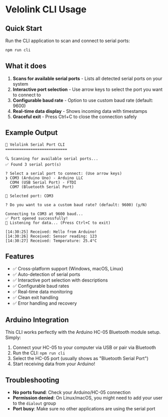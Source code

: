 # Velolink CLI Usage

## Quick Start

Run the CLI application to scan and connect to serial ports:

```bash
npm run cli
```

## What it does

1. **Scans for available serial ports** - Lists all detected serial ports on your system
2. **Interactive port selection** - Use arrow keys to select the port you want to connect to
3. **Configurable baud rate** - Option to use custom baud rate (default: 9600)
4. **Real-time data display** - Shows incoming data with timestamps
5. **Graceful exit** - Press Ctrl+C to close the connection safely

## Example Output

```
🔌 Velolink Serial Port CLI
===========================

🔍 Scanning for available serial ports...
✅ Found 3 serial port(s)

? Select a serial port to connect: (Use arrow keys)
❯ COM3 (Arduino Uno) - Arduino LLC
  COM4 (USB Serial Port) - FTDI
  COM7 (Bluetooth Serial Port)

📍 Selected port: COM3

? Do you want to use a custom baud rate? (default: 9600) (y/N)

Connecting to COM3 at 9600 baud...
✅ Port opened successfully!
📡 Listening for data... (Press Ctrl+C to exit)

[14:30:25] Received: Hello from Arduino!
[14:30:26] Received: Sensor reading: 123
[14:30:27] Received: Temperature: 25.4°C
```

## Features

- ✅ Cross-platform support (Windows, macOS, Linux)
- ✅ Auto-detection of serial ports
- ✅ Interactive port selection with descriptions
- ✅ Configurable baud rates
- ✅ Real-time data monitoring
- ✅ Clean exit handling
- ✅ Error handling and recovery

## Arduino Integration

This CLI works perfectly with the Arduino HC-05 Bluetooth module setup. Simply:

1. Connect your HC-05 to your computer via USB or pair via Bluetooth
2. Run the CLI: `npm run cli`
3. Select the HC-05 port (usually shows as "Bluetooth Serial Port")
4. Start receiving data from your Arduino!

## Troubleshooting

- **No ports found**: Check your Arduino/HC-05 connection
- **Permission denied**: On Linux/macOS, you might need to add your user to the `dialout` group
- **Port busy**: Make sure no other applications are using the serial port
